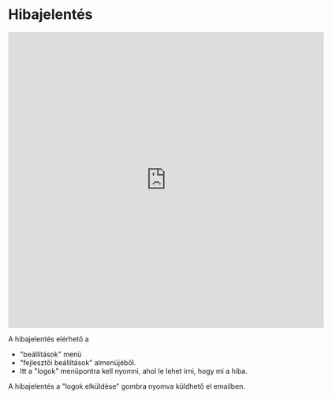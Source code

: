 # Hibajelentés

<iframe width="640" height="600" src="https://www.youtube.com/embed/UAelyz5vevU" frameborder="0" allow="accelerometer; autoplay; encrypted-media; gyroscope; picture-in-picture" allowfullscreen></iframe>

A hibajelentés elérhető a 

* "beállítások" menü
* "fejlesztői beállítások" almenüjéből.
* Itt a "logok" menüpontra kell nyomni, ahol le lehet írni, hogy mi a hiba.

A hibajelentés a "logok elküldése" gombra nyomva küldhető el emailben. 